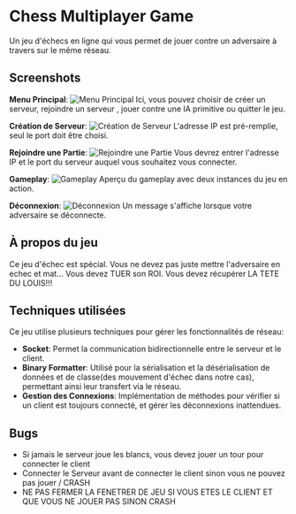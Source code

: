 # Chess Multiplayer Game

Un jeu d'échecs en ligne qui vous permet de jouer contre un adversaire à travers sur le même réseau.

## Screenshots

**Menu Principal**:
![Menu Principal](Screenshot/1.png)
Ici, vous pouvez choisir de créer un serveur, rejoindre un serveur , jouer contre une IA primitive ou quitter le jeu.

**Création de Serveur**:
![Création de Serveur](Screenshot/2.png)
L'adresse IP est pré-remplie, seul le port doit être choisi.

**Rejoindre une Partie**:
![Rejoindre une Partie](Screenshot/3.png)
Vous devrez entrer l'adresse IP et le port du serveur auquel vous souhaitez vous connecter.

**Gameplay**:
![Gameplay](Screenshot/4.png)
Aperçu du gameplay avec deux instances du jeu en action.

**Déconnexion**:
![Déconnexion](Screenshot/5.png)
Un message s'affiche lorsque votre adversaire se déconnecte.

## À propos du jeu
Ce jeu d'échec est spécial. Vous ne devez pas juste mettre l'adversaire en echec et mat... Vous devez TUER son ROI. Vous devez récupérer LA TETE DU LOUIS!!!

## Techniques utilisées
Ce jeu utilise plusieurs techniques pour gérer les fonctionnalités de réseau:
- **Socket**: Permet la communication bidirectionnelle entre le serveur et le client.
- **Binary Formatter**: Utilisé pour la sérialisation et la désérialisation de données et de classe(des mouvement d'échec dans notre cas), permettant ainsi leur transfert via le réseau.
- **Gestion des Connexions**: Implémentation de méthodes pour vérifier si un client est toujours connecté, et gérer les déconnexions inattendues.

## Bugs
- Si jamais le serveur joue les blancs, vous devez jouer un tour pour connecter le client
- Connecter le Serveur avant de connecter le client sinon vous ne pouvez pas jouer / CRASH
- NE PAS FERMER LA FENETRER DE JEU SI VOUS ETES LE CLIENT ET QUE VOUS NE JOUER PAS SINON CRASH
